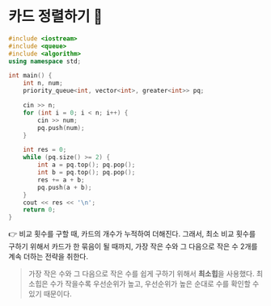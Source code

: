 # 카드 정렬하기 🥇

```cpp
#include <iostream>
#include <queue>
#include <algorithm>
using namespace std;

int main() {
    int n, num;
    priority_queue<int, vector<int>, greater<int>> pq;

    cin >> n;
    for (int i = 0; i < n; i++) {
        cin >> num;
        pq.push(num);
    }

    int res = 0;
    while (pq.size() >= 2) {
        int a = pq.top(); pq.pop();
        int b = pq.top(); pq.pop();
        res += a + b;
        pq.push(a + b);
    }
    cout << res << '\n';
    return 0;
}
```

👉 비교 횟수를 구할 때, 카드의 개수가 누적하여 더해진다. 그래서, 최소 비교 횟수를 구하기 위해서 카드가 한 묶음이 될 때까지, 가장 작은 수와 그 다음으로 작은 수 2개를 계속 더하는 전략을 취한다.

> 가장 작은 수와 그 다음으로 작은 수를 쉽게 구하기 위해서 **최소힙**을 사용했다. 최소힙은 수가 작을수록 우선순위가 높고, 우선순위가 높은 순대로 수를 확인할 수 있기 때문이다.
